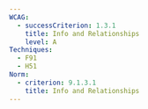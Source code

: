 ```yaml
---
WCAG:
  - successCriterion: 1.3.1
    title: Info and Relationships
    level: A
Techniques:
  - F91
  - H51
Norm:
  - criterion: 9.1.3.1
    title: Info and Relationships
---
```

